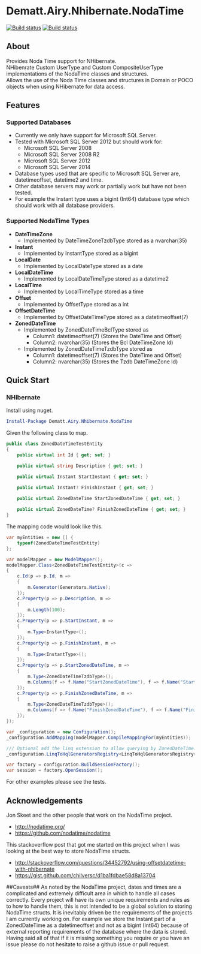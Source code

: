 # Dematt.Airy.Nhibernate.NodaTime #

[![Build status](https://ci.appveyor.com/api/projects/status/x9ed1fnac4pllcd7/branch/master?svg=true&passingText=master%20-%20passing&failingText=master%20-%20failing&pendingText=master%20-%20pending)](https://ci.appveyor.com/project/MatthewRudolph/airy-nhibernate-extensions/branch/master)
[![Build status](https://ci.appveyor.com/api/projects/status/x9ed1fnac4pllcd7/branch/dev?svg=true&passingText=dev%20-%20passing&failingText=dev%20-%20failing&pendingText=dev%20-%20pending)](https://ci.appveyor.com/project/MatthewRudolph/airy-nhibernate-extensions/branch/dev)

## About ##
Provides Noda Time support for NHibernate.  
NHibenrate Custom UserType and Custom CompositeUserType implementations of the NodaTime classes and structures.  
Allows the use of the Noda Time classes and structures in Domain or POCO objects when using NHibernate for data access.

## Features ##
### Supported Databases ###
  * Currently we only have support for Microsoft SQL Server.
  * Tested with Microsoft SQL Server 2012 but should work for:
    * Microsoft SQL Server 2008
    * Microsoft SQL Server 2008 R2
    * Microsoft SQL Server 2012
    * Microsoft SQL Server 2014
  * Database types used that are specific to Microsoft SQL Server are, datetimeoffset, datetime2 and time.
  * Other database servers may work or partially work but have not been tested.
  * For example the Instant type uses a bigint (Int64) database type which should work with all database providers.

### Supported NodaTime Types ###
  + **DateTimeZone**  
    + Implemented by DateTimeZoneTzdbType stored as a nvarchar(35)
  + **Instant**  
    + Implemented by InstantType stored as a bigint
  + **LocalDate**  
    + Implemented by LocalDateType stored as a date
  + **LocalDateTime**  
    + Implemented by LocalDateTimeType stored as a datetime2
  + **LocalTime**  
    + Implemented by LocalTimeType stored as a time
  + **Offset**
    + Implemented by OffsetType stored as a int
  + **OffsetDateTime**  
    + Implemented by OffsetDateTimeType stored as a datetimeoffset(7)
  + **ZonedDateTime**  
    + Implemented by ZonedDateTimeBclType stored as  
      + Column1: datetimeoffset(7) (Stores the DateTime and Offset)  
      + Column2: nvarchar(35) (Stores the Bcl DateTimeZone Id)  
    + Implemented by ZonedDateTimeTzdbType stored as  
      + Column1: datetimeoffset(7) (Stores the DateTime and Offset)  
      + Column2: nvarchar(35) (Stores the Tzdb DateTimeZone Id)  

## Quick Start ##
### NHibernate ###

Install using nuget.
```Powershell
Install-Package Dematt.Airy.Nhibernate.NodaTime
```

Given the following class to map.
```C#
public class ZonedDateTimeTestEntity
{
    public virtual int Id { get; set; }

    public virtual string Description { get; set; }

    public virtual Instant StartInstant { get; set; }

    public virtual Instant? FinishInstant { get; set; }

    public virtual ZonedDateTime StartZonedDateTime { get; set; }
    
    public virtual ZonedDateTime? FinishZonedDateTime { get; set; }
}
```

The mapping code would look like this.
```C#
var myEntities = new [] {
    typeof(ZonedDateTimeTestEntity)
};

var modelMapper = new ModelMapper();
modelMapper.Class<ZonedDateTimeTestEntity>(c =>
{
    c.Id(p => p.Id, m =>
    {
        m.Generator(Generators.Native);
    });
    c.Property(p => p.Description, m =>
    {
        m.Length(100);
    });
    c.Property(p => p.StartInstant, m =>
    {
        m.Type<InstantType>();
    });
    c.Property(p => p.FinishInstant, m =>
    {
        m.Type<InstantType>();
    });
    c.Property(p => p.StartZonedDateTime, m =>
    {
        m.Type<ZonedDateTimeTzdbType>();
        m.Columns(f => f.Name("StartZonedDateTime"), f => f.Name("StartZoneDateTimeTimeZoneId"));
    });
    c.Property(p => p.FinishZonedDateTime, m =>
    {
        m.Type<ZonedDateTimeTzdbType>();
        m.Columns(f => f.Name("FinishZonedDateTime"), f => f.Name("FinishZoneDateTimeTimeZoneId"));
    });
});

var _configuration = new Configuration();
_configuration.AddMapping(modelMapper.CompileMappingFor(myEntities));

/// Optional add the linq extension to allow querying by ZonedDateTime.ToDateTimeOffset()
_configuration.LinqToHqlGeneratorsRegistry<LinqToHqlGeneratorsRegistry>();

var factory = configuration.BuildSessionFactory();
var session = factory.OpenSession();
```

For other examples please see the tests.

## Acknowledgements ##
Jon Skeet and the other people that work on the NodaTime project.
  + http://nodatime.org/
  + https://github.com/nodatime/nodatime

This stackoverflow post that got me started on this project when I was looking at the best way to store NodaTime structs.
  + http://stackoverflow.com/questions/34452792/using-offsetdatetime-with-nhibernate
  + https://gist.github.com/chilversc/d1ba1fdbae58d8a13704

##Caveats##
As noted by the NodaTime project, dates and times are a complicated and extremely difficult area in which to handle all cases correctly.
Every project will have its own unique requirements and rules as to how to handle them, this is not intended to be a global solution to storing NodaTime structs.
It is inevitably driven be the requirements of the projects I am currently working on.  For example we store the Instant part of a ZonedDateTime as a datetimeoffset and not as a bigint (Int64) because of external reporting requirements of the database where the data is stored.
Having said all of that if it is missing something you require or you have an issue please do not hesitate to raise a github issue or pull request.
